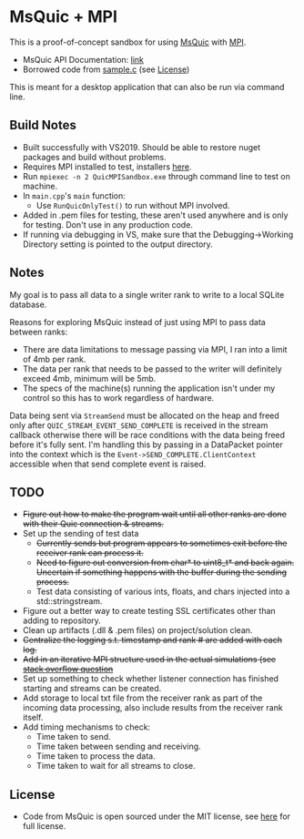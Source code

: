 # MsQuic + MPI

This is a proof-of-concept sandbox for using [MsQuic](https://github.com/microsoft/msquic) with [MPI](https://github.com/Microsoft/Microsoft-MPI).

* MsQuic API Documentation: [link](https://github.com/microsoft/msquic/tree/main/docs/api)
* Borrowed code from [sample.c](https://github.com/microsoft/msquic/blob/main/src/tools/sample/sample.c) (see [License](#license))

This is meant for a desktop application that can also be run via command line.

## Build Notes
* Built successfully with VS2019. Should be able to restore nuget packages and build without problems.
* Requires MPI installed to test, installers [here](https://github.com/microsoft/Microsoft-MPI/releases/tag/v10.1.1).
* Run `mpiexec -n 2 QuicMPISandbox.exe` through command line to test on machine.
* In `main.cpp`'s `main` function:
  * Use `RunQuicOnlyTest()` to run without MPI involved.
* Added in .pem files for testing, these aren't used anywhere and is only for testing. Don't use in any production code.
* If running via debugging in VS, make sure that the Debugging->Working Directory setting is pointed to the output directory.

## Notes

My goal is to pass all data to a single writer rank to write to a local SQLite database.

Reasons for exploring MsQuic instead of just using MPI to pass data between ranks:
* There are data limitations to message passing via MPI, I ran into a limit of 4mb per rank.
* The data per rank that needs to be passed to the writer will definitely exceed 4mb, minimum will be 5mb.
* The specs of the machine(s) running the application isn't under my control so this has to work regardless of hardware.

Data being sent via `StreamSend` must be allocated on the heap and freed only after `QUIC_STREAM_EVENT_SEND_COMPLETE` is received in the stream callback otherwise there will be race conditions with the data being freed before it's fully sent.
I'm handling this by passing in a DataPacket pointer into the context which is the `Event->SEND_COMPLETE.ClientContext` accessible when that send complete event is raised.

## TODO
* ~~Figure out how to make the program wait until all other ranks are done with their Quic connection & streams.~~
* Set up the sending of test data
  * ~~Currently sends but program appears to sometimes exit before the receiver rank can process it.~~
  * ~~Need to figure out conversion from char* to uint8_t* and back again. Uncertain if something happens with the buffer during the sending process.~~
  * Test data consisting of various ints, floats, and chars injected into a std::stringstream.
* Figure out a better way to create testing SSL certificates other than adding to repository.
* Clean up artifacts (.dll & .pem files) on project/solution clean.
* ~~Centralize the logging s.t. timestamp and rank # are added with each log.~~
* ~~Add in an iterative MPI structure used in the actual simulations (see [stack overflow question](https://stackoverflow.com/questions/71800790/mpi-igatherv-received-buffers-arent-filled-with-larger-amounts-of-data-sent)~~
* Set up something to check whether listener connection has finished starting and streams can be created.
* Add storage to local txt file from the receiver rank as part of the incoming data processing, also include results from the receiver rank itself.
* Add timing mechanisms to check:
  * Time taken to send.
  * Time taken between sending and receiving.
  * Time taken to process the data.
  * Time taken to wait for all streams to close.

## License
* Code from MsQuic is open sourced under the MIT license, see [here](https://github.com/microsoft/msquic/blob/main/LICENSE) for full license.
